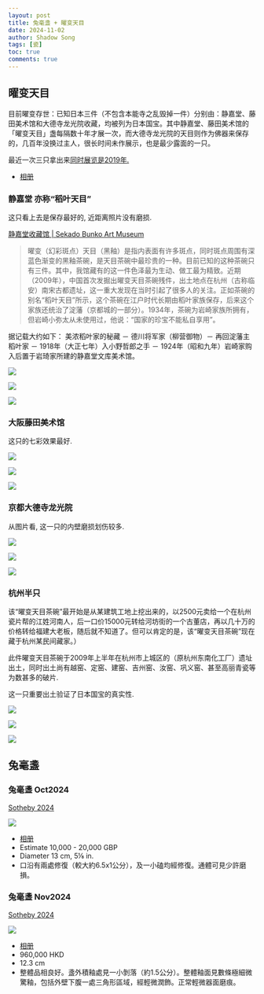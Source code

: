 ```yaml
---
layout: post
title: 兔毫盞 + 曜变天目
date: 2024-11-02
author: Shadow Song
tags: [瓷]
toc: true
comments: true
---
```


## 曜变天目

目前曜变存世：已知日本三件（不包含本能寺之乱毁掉一件）分别由：静嘉堂、藤田美术馆和大德寺龙光院收藏，均被列为日本国宝。其中静嘉堂、藤田美术馆的「曜变天目」盏每隔数十年才展一次，而大德寺龙光院的天目则作为佛器来保存的，几百年没换过主人，很长时间未作展示，也是最少露面的一只。 

最近一次三只拿出来[同时展览是2019年. ](http://event.kyoto-np.co.jp/feature/daitokuji-ryokoin.html/1552629881.9986.html)

- [相册](https://photos.app.goo.gl/RNqAKjdyGPz5qr3ZA)

### 静嘉堂 亦称“稻叶天目”

这只看上去是保存最好的, 近距离照片没有磨损. 

[静嘉堂收藏馆 | Sekado Bunko Art Museum](https://www.seikado.or.jp/s-chinese/s-chinese-collection/)

> 曜变（幻彩斑点）天目（黑釉）是指内表面有许多斑点，同时斑点周围有深蓝色渐变的黑釉茶碗，是天目茶碗中最珍贵的一种。目前已知的这种茶碗只有三件。其中，我馆藏有的这一件色泽最为生动、做工最为精致。近期（2009年），中国首次发掘出曜变天目茶碗残件，出土地点在杭州（古称临安）南宋古都遗址，这一重大发现在当时引起了很多人的关注。正如茶碗的别名“稻叶天目”所示，这个茶碗在江户时代长期由稻叶家族保存，后来这个家族还统治了淀藩（京都城的一部分）。1934年，茶碗为岩崎家族所拥有，但岩崎小弥太从未使用过，他说：“国家的珍宝不能私自享用”。

据记载大约如下： 美浓稻叶家的秘藏 － 德川将军家（柳营御物）－ 再回淀藩主稻叶家 － 1918年（大正七年）入小野哲郎之手 － 1924年（昭和九年）岩崎家购入后置于岩琦家所建的静嘉堂文库美术馆。

![](https://lh3.googleusercontent.com/pw/AP1GczO53GeUdhEpQDfl64oHQz-8GsAMlDaTyFlqB_XlHUQGDHDDyTyUxjh9Y3PLvDEOh2uhsJPXoKwUT8A4qmPzxuljFMyTUkr3q_LY4nOC-01BMnMWJYV0HjkQaM59heNahlfOQGP5Ed7MXeD_FBxNxEkx7w=w897-h965-s-no-gm?authuser=0)

![](https://lh3.googleusercontent.com/pw/AP1GczN3nqpPO9GJljP_ettOqaDi4RLsrlroBKA5RndGZoBlNQvpEzSmXOTHjj-1BhIKXynFxAuVCGPizG54OHJnHHYQ5AMR-cEqLA1vbrwQqNBw4jp4WGSLNPmlPoKovxNdinai1OFzA0k0DUVRRxLf_otozQ=w1192-h1078-s-no-gm?authuser=0)

![](https://lh3.googleusercontent.com/pw/AP1GczOTMneb3p3O9OGghjv2gNyP0dumOqWZKHy7fVEs9-Ds8AP7wYE5JOBrurLZTZRqVlxepfEbITesypf-6ZbTwn-mXVLvUT6m6DGk80jUe1ajsVYLHeocXsYFvNiyrDP9zUFhVeq5WaUhRreaRHtE_YlAng=w1140-h900-s-no-gm?authuser=0)

### 大阪藤田美术馆

这只的七彩效果最好. 

![](https://lh3.googleusercontent.com/pw/AP1GczMAMLg7W-OngOeR4XhP7W-qY7sP74SIwYI1XXZCOHwd8qoPCEYaYwvoPxUS7TC_HctDrSoVri4PDLmFvBtRsyTfNeE9iaFMvVLYiC-qV44jtV5jd5jr0sF4cmASrctG7H5f_9uFDLhc-qH5j6_omAJ_7g=w1498-h1000-s-no-gm?authuser=0)

![](https://lh3.googleusercontent.com/pw/AP1GczOe3gIJ8CogNgRWubwcjT_9ADqqv54LRuZGQdaXTDCDvHBcdABlvNGAkUXhAdVFeY8UdZXPsDZSg51BkMeXTBbEjx2Wa16UamrsSjiEcXtDAyPjDhEO9v9AnHKdOv1aiWfjhDwnaQAw_Cla4Vt8hMTZsQ=w1472-h828-s-no-gm?authuser=0)

![](https://lh3.googleusercontent.com/pw/AP1GczOeQuAQrJq4niAE53v9jxDFFod3pQK-2cl9gzBKWJFbjgw26WjxSf56K34rLbJy25aNkNY6z2I7ml0WEbVWmqoWfYf3_1HZJAJG_32vwBf6NTzQqbJMqc23l81WglRNTRLcg7YFlb5BKMbtlHAxACt8zw=w970-h1294-s-no-gm?authuser=0)

### 京都大德寺龙光院

从图片看, 这一只的内壁磨损划伤较多.

![](https://lh3.googleusercontent.com/pw/AP1GczPvWW-Zaq7tGhCTXloN-1M_EzwEuuhgrgf3Xn1deuqPVtZq_1xz16IuZraLj87lusu3Rzzo5Ne5Xy45nMTZTsKvPm17YyW9YPAW5jQMcAHIQif9jf1eylCq8QRVRIIDMBARx9mZ_bTk1NHlLGifVj7Yjw=w850-h692-s-no-gm?authuser=0)

![](https://lh3.googleusercontent.com/pw/AP1GczO6tLlqtcZnjnDYmf_H9IOukLQW0kjKF9xFgbs-EydClMaT1jLtEzB_dk9Ig-h1CXcQVubBNSypqcD_-OUImVQ4vHSwbBbMkWHe7TdXh8_V5FfKPPGJ3WdtrMAqW3gl4yYIcSWnNJvR3gFOYQ5poJ6y5g=w900-h676-s-no-gm?authuser=0)

![](https://lh3.googleusercontent.com/pw/AP1GczNeNVRkBMx0anoilxgOplCb76f6uqmWs7lSJgMuwr0j2ohCoesfgwSKr0WF5YCoPP6-fTDPWusGtMcbf7gdloYYJqllclUZDZt2fjqTRI9jF3bToXvwDP4oLHeIWbbqqLt-J9neX4kkbdSISTn4L_RarA=w900-h629-s-no-gm?authuser=0)

### 杭州半只

该“曜变天目茶碗”最开始是从某建筑工地上挖出来的，以2500元卖给一个在杭州瓷片帮的江姓河南人，后一口价15000元转给河坊街的一个古董店，再以几十万的价格转给福建大老板，随后就不知道了。但可以肯定的是，该“曜变天目茶碗”现在藏于杭州某民间藏家。）

此件曜变天目茶碗于2009年上半年在杭州市上城区的（原杭州东南化工厂）遗址出土，同时出土尚有越窑、定窑、建窑、吉州窑、汝窑、巩义窑、甚至高丽青瓷等为数甚多的破片. 

这一只重要出土验证了日本国宝的真实性. 

![](https://lh3.googleusercontent.com/pw/AP1GczOMkLrFKFVAxcVueHwdVp3CyhYVYIzOLx9vpeqCufSggTp3zUXkjKIlBKRFbFOL23CT189WX45KWIPAPZez1-5AjhhWQuKKmxLWjB7wAo2E9a9ITTMZsKNzTqk7dSsH-geYs6S0_vILNwGbIUyYEaI4cQ=w640-h853-s-no-gm?authuser=0)

![](https://lh3.googleusercontent.com/pw/AP1GczO9kIRluhmwJhAwZpX9ErsvKblZrd2PZa_nJY-smY5mCXugICYyJ30pnqI-RUynwTCPyxOhB9xWmrn7Cd-U1nJJtrBLxdEl8nmpFqG3wvijTqLxluxbX_0RVNXCHFB4s4y6eqDrQ1J2szXBD-s0hROK1A=w640-h500-s-no-gm?authuser=0)

![](https://lh3.googleusercontent.com/pw/AP1GczNk3uNDsSeaPYXCljcembkL2KwolglFz-CSvXlX5ZMwBd6WEYpWrUWZ9FgJVUhJ-KQQX8qx4zlnyjNYbFwbOSnkehgCUB6pIiusxyeJkY4wAeUosdO-IdufydlcyQSnZMYOThD6TMpS2QGwya9xfR4vGA=w640-h426-s-no-gm?authuser=0)


## 兔毫盞

### 兔毫盞 Oct2024

[Sotheby 2024](https://www.sothebys.com/en/buy/auction/2024/chinese-art-3/a-jian-hares-fur-bowl-southern-song-dynasty?locale=zh-Hant)

![](https://lh3.googleusercontent.com/pw/AP1GczP2JYpN7sW5vO_ePdbTeH4DzJ3Ui7hVeNauKkKrRDA-qPi7DzmIMyrodjMaxCsH7LkDb9lgn5mQ0xnwy-x_55lP4nj6pA45rIDLV3XKWAmBmr8kEAVSWrLKBlssZPlh2iP5PnkTjAo_w3fvW3hw34HiMQ=w1294-h1294-s-no-gm?authuser=0)

- [相册](https://photos.app.goo.gl/EjiaL2BK86wS5xEV9)
- Estimate 10,000 - 20,000 GBP
- Diameter 13 cm, 5⅛ in.
- 口沿有兩處修復（較大約6.5x1公分），及一小磕均經修復。通體可見少許磨損。


### 兔毫盞 Nov2024

[Sotheby 2024](https://www.sothebys.com/en/buy/auction/2024/mineo-hata-a-life-in-art/a-jian-nogime-tenmoku-tea-bowl-southern-song)

![](https://lh3.googleusercontent.com/pw/AP1GczMQGWk4R3oVlr9zATzM5AAfOtHxQgkP5-uUW5NovvY_Wc-S8qYPsdkmBoJDN8jSsNrFQ5K2oPGRv6TYace1jBfWzYVTCD18Fl-7NLp20N6DkUyos85yBEdqedgtjj5p4xjUAG5Ln_Dzc6moRlGtv2pdqA=w1017-h1294-s-no-gm?authuser=0)

- [相册](https://photos.app.goo.gl/EjiaL2BK86wS5xEV9)
- 960,000 HKD
- 12.3 cm
- 整體品相良好。盞外積釉處見一小剝落（約1.5公分）。整體釉面見數條極細微驚釉，包括外壁下腹一處三角形區域，經輕微潤飾。正常輕微器面磨痕。